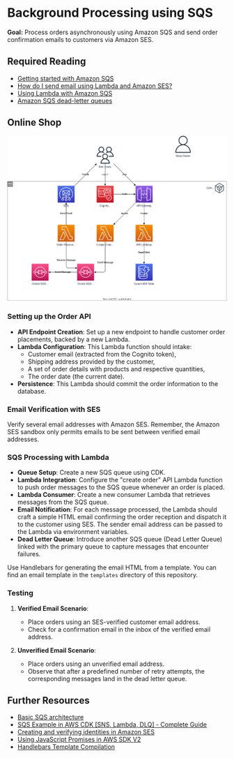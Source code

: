 # Background Processing using SQS

**Goal:** Process orders asynchronously using Amazon SQS and send order confirmation emails to customers via Amazon SES.

## Required Reading

- [Getting started with Amazon SQS](https://docs.aws.amazon.com/AWSSimpleQueueService/latest/SQSDeveloperGuide/sqs-getting-started.html)
- [How do I send email using Lambda and Amazon SES?](https://repost.aws/knowledge-center/lambda-send-email-ses)
- [Using Lambda with Amazon SQS](https://docs.aws.amazon.com/lambda/latest/dg/with-sqs.html)
- [Amazon SQS dead-letter queues](https://docs.aws.amazon.com/AWSSimpleQueueService/latest/SQSDeveloperGuide/sqs-dead-letter-queues.html)

## Online Shop

![Overview](https://raw.githubusercontent.com/msg-CareerPaths/aws-serverless-training/master/chapters/diagrams/050-sqs-ses.drawio.svg "Overview")

### Setting up the Order API

- **API Endpoint Creation**: Set up a new endpoint to handle customer order placements, backed by a new Lambda.
- **Lambda Configuration**: This Lambda function should intake:
   - Customer email (extracted from the Cognito token),
   - Shipping address provided by the customer,
   - A set of order details with products and respective quantities,
   - The order date (the current date).
- **Persistence**: This Lambda should commit the order information to the database.

### Email Verification with SES

Verify several email addresses with Amazon SES. Remember, the Amazon SES sandbox only permits emails to be sent between verified email addresses.

### SQS Processing with Lambda

- **Queue Setup**: Create a new SQS queue using CDK.
- **Lambda Integration**: Configure the "create order" API Lambda function to push order messages to the SQS queue whenever an order is placed.
- **Lambda Consumer**: Create a new consumer Lambda that retrieves messages from the SQS queue.
- **Email Notification**: For each message processed, the Lambda should craft a simple HTML email confirming the order reception and dispatch it to the customer using SES. The sender email address can be passed to the Lambda via environment variables.
- **Dead Letter Queue**: Introduce another SQS queue (Dead Letter Queue) linked with the primary queue to capture messages that encounter failures.

Use Handlebars for generating the email HTML from a template. You can find an email template in the `templates` directory of this repository.

### Testing 

1. **Verified Email Scenario**: 
   - Place orders using an SES-verified customer email address.
   - Check for a confirmation email in the inbox of the verified email address.

2. **Unverified Email Scenario**: 
   - Place orders using an unverified email address.
   - Observe that after a predefined number of retry attempts, the corresponding messages land in the dead letter queue.

## Further Resources

- [Basic SQS architecture](https://docs.aws.amazon.com/AWSSimpleQueueService/latest/SQSDeveloperGuide/sqs-basic-architecture.html)
- [SQS Example in AWS CDK [SNS, Lambda, DLQ] - Complete Guide](https://bobbyhadz.com/blog/aws-cdk-sqs-sns-lambda)
- [Creating and verifying identities in Amazon SES](https://docs.aws.amazon.com/ses/latest/dg/creating-identities.html)
- [Using JavaScript Promises in AWS SDK V2](https://docs.aws.amazon.com/sdk-for-javascript/v2/developer-guide/using-promises.html)
- [Handlebars Template Compilation](https://handlebarsjs.com/api-reference/compilation.html#handlebars-compile-template-options:~:text=noEscape%3A%20Set%20to%20true%20to%20not%20HTML%20escape%20any%20content.)
